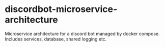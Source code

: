 # discordbot-microservice-architecture
Microservice architecture for a discord bot managed by docker compose. Includes services, database, shared logging etc. 
